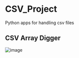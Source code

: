 # CSV_Project
Python apps for handling csv files

## CSV Array Digger
![image](https://github.com/ClassicManKiwi/CSV_Project/assets/154972755/4de51580-653d-41fc-aaab-2e233fa4fe9d)

